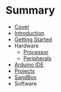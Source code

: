 # Summary

* [Cover](README.md)
* [Introduction](documentation/Introduction.md)
* [Getting Started](documentation/GettingStarted.md)
* Hardware
   * [Processor](documentation/Processor.md)
   * [Peripherals](documentation/Peripherals.md)
* [Arduino IDE](documentation/ArduinoIde.md)
* [Projects](documentation/Projects.md)
* [SandBox](documentation/Sandbox.md)
* Software

